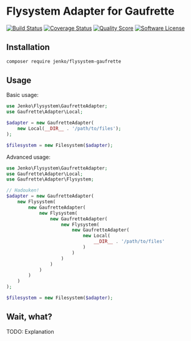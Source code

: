 # Flysystem Adapter for Gaufrette

[![Build Status](https://img.shields.io/travis/jenkoian/flysystem-gaufrette/master.svg?style=flat-square)](https://travis-ci.org/jenkoian/flysystem-gaufrette)
[![Coverage Status](https://img.shields.io/scrutinizer/coverage/g/jenkoian/flysystem-gaufrette.svg?style=flat-square)](https://scrutinizer-ci.com/g/jenkoian/flysystem-gaufrette/code-structure)
[![Quality Score](https://img.shields.io/scrutinizer/g/jenkoian/flysystem-gaufrette.svg?style=flat-square)](https://scrutinizer-ci.com/g/jenkoian/flysystem-gaufrette)
[![Software License](https://img.shields.io/badge/license-MIT-brightgreen.svg?style=flat-square)](LICENSE)

## Installation

```bash
composer require jenko/flysystem-gaufrette
```

## Usage

Basic usage:

```php
use Jenko\Flysystem\GaufretteAdapter;
use Gaufrette\Adapter\Local;

$adapter = new GaufretteAdapter(
    new Local(__DIR__ . '/path/to/files');
); 

$filesystem = new Filesystem($adapter);
```

Advanced usage:

```php
use Jenko\Flysystem\GaufretteAdapter;
use Gaufrette\Adapter\Local;
use Gaufrette\Adapter\Flysystem;

// Hadouken!
$adapter = new GaufretteAdapter(
    new Flysystem(
        new GaufretteAdapter(
            new Flysystem(
                new GaufretteAdapter(
                    new Flysystem(
                        new GaufretteAdapter(
                            new Local(
                                __DIR__ . '/path/to/files'
                            )
                        )
                    )
                )
            )
        )
    )
);

$filesystem = new Filesystem($adapter);
```

## Wait, what?

TODO: Explanation
